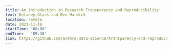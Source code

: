 ```yaml
---
title: An introduction to Research Transparency and Reproducibility 
text: Delaney Glass and Ben Marwick 
location: remote
date: 2021-11-18
startTime: '08:00'
endTime:   '09:30'
link: https://github.com/anthro-data-science/transparency-and-reproducibility-intro
---
```


